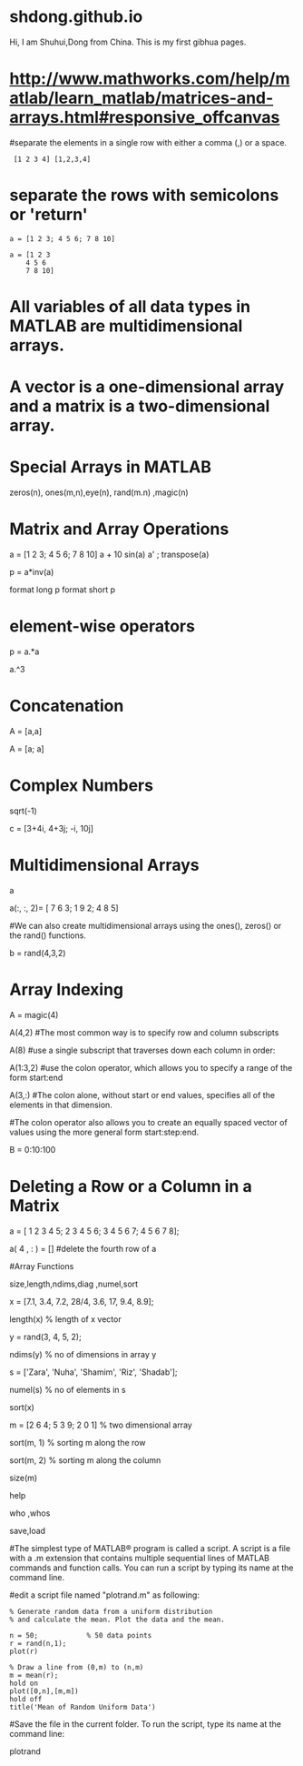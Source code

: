# shdong.github.io
Hi, I am Shuhui,Dong from China. This is my first gibhua pages.

# http://www.mathworks.com/help/matlab/learn_matlab/matrices-and-arrays.html#responsive_offcanvas

 #separate the elements in a single row with either a comma (,) or a space.

 ```
  [1 2 3 4] [1,2,3,4]
```

  # separate the rows with semicolons or 'return'

  ```
  a = [1 2 3; 4 5 6; 7 8 10]

  a = [1 2 3
      4 5 6
      7 8 10]
  ```

 # All variables of all data types in MATLAB are multidimensional arrays. 
 # A vector is a one-dimensional array and a matrix is a two-dimensional array.
 # Special Arrays in MATLAB

 zeros(n), ones(m,n),eye(n), rand(m.n) ,magic(n)


# Matrix and Array Operations

a = [1 2 3; 4 5 6; 7 8 10]
a + 10
sin(a)
a'  ;  transpose(a)

p = a*inv(a)

format long
p
format short
p

# element-wise operators

p = a.*a

a.^3


# Concatenation

A = [a,a]

A = [a; a]

# Complex Numbers

sqrt(-1)

c = [3+4i, 4+3j; -i, 10j]

# Multidimensional Arrays

a

a(:, :, 2)= [ 7 6 3; 1 9 2; 4 8 5]

#We can also create multidimensional arrays using the ones(), zeros() or the rand() functions.

b = rand(4,3,2)

# Array Indexing

A = magic(4)

A(4,2)  #The most common way is to specify row and column subscripts

A(8)   #use a single subscript that traverses down each column in order:

A(1:3,2)   #use the colon operator, which allows you to specify a range of the form start:end

A(3,:)  #The colon alone, without start or end values, specifies all of the elements in that dimension. 

#The colon operator also allows you to create an equally spaced vector of values using the more general form start:step:end.

B = 0:10:100


# Deleting a Row or a Column in a Matrix

a = [ 1 2 3 4 5; 2 3 4 5 6; 3 4 5 6 7; 4 5 6 7 8];

a( 4 , : ) = []       #delete the fourth row of a 


#Array Functions

size,length,ndims,diag ,numel,sort

x = [7.1, 3.4, 7.2, 28/4, 3.6, 17, 9.4, 8.9];

length(x)  % length of x vector

y = rand(3, 4, 5, 2);

ndims(y)    % no of dimensions in array y

s = ['Zara', 'Nuha', 'Shamim', 'Riz', 'Shadab'];

numel(s)   % no of elements in s


sort(x)

m = [2 6 4; 5 3 9; 2 0 1]    % two dimensional array

sort(m, 1)                   % sorting m along the row

sort(m, 2)                   % sorting m along the column

size(m)  

help

who ,whos

save,load


#The simplest type of MATLAB® program is called a script. A script is a file with a .m extension that contains multiple sequential lines of MATLAB commands and function calls. You can run a script by typing its name at the command line.


#edit a script file named "plotrand.m" as following:

```
% Generate random data from a uniform distribution
% and calculate the mean. Plot the data and the mean.
 
n = 50;            % 50 data points
r = rand(n,1);
plot(r)
 
% Draw a line from (0,m) to (n,m)
m = mean(r);
hold on
plot([0,n],[m,m])
hold off
title('Mean of Random Uniform Data')
```

#Save the file in the current folder. To run the script, type its name at the command line:

plotrand